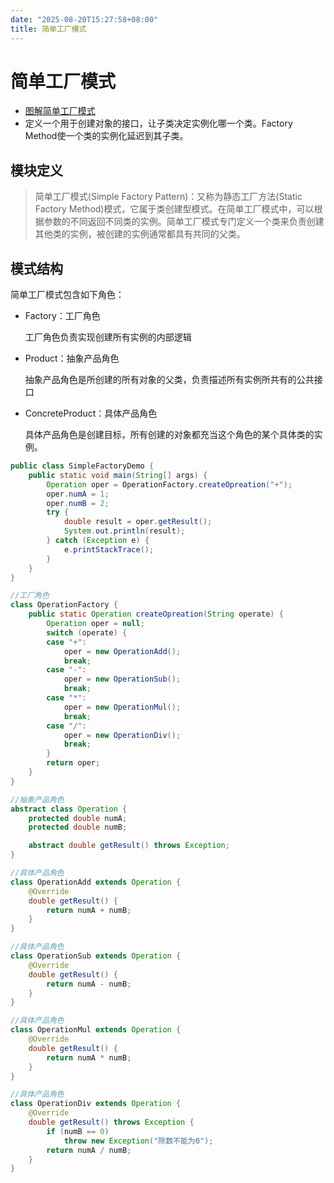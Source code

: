 ```yaml
---
date: "2025-08-20T15:27:58+08:00"
title: 简单工厂模式
---
```


# 简单工厂模式

* [图解简单工厂模式](https://design-patterns.readthedocs.io/zh_CN/latest/creational_patterns/simple_factory.html)
* 定义一个用于创建对象的接口，让子类决定实例化哪一个类。Factory Method使一个类的实例化延迟到其子类。

## 模块定义

> 简单工厂模式(Simple Factory Pattern)：又称为静态工厂方法(Static Factory Method)模式，它属于类创建型模式。在简单工厂模式中，可以根据参数的不同返回不同类的实例。简单工厂模式专门定义一个类来负责创建其他类的实例，被创建的实例通常都具有共同的父类。

## 模式结构

简单工厂模式包含如下角色：

- Factory：工厂角色

    工厂角色负责实现创建所有实例的内部逻辑

- Product：抽象产品角色

    抽象产品角色是所创建的所有对象的父类，负责描述所有实例所共有的公共接口

- ConcreteProduct：具体产品角色

    具体产品角色是创建目标，所有创建的对象都充当这个角色的某个具体类的实例。

```java
public class SimpleFactoryDemo {
    public static void main(String[] args) {
        Operation oper = OperationFactory.createOpreation("+");
        oper.numA = 1;
        oper.numB = 2;
        try {
            double result = oper.getResult();
            System.out.println(result);
        } catch (Exception e) {
            e.printStackTrace();
        }
    }
}

//工厂角色
class OperationFactory {
    public static Operation createOpreation(String operate) {
        Operation oper = null;
        switch (operate) {
        case "+":
            oper = new OperationAdd();
            break;
        case "-":
            oper = new OperationSub();
            break;
        case "*":
            oper = new OperationMul();
            break;
        case "/":
            oper = new OperationDiv();
            break;
        }
        return oper;
    }
}

//抽象产品角色
abstract class Operation {
    protected double numA;
    protected double numB;

    abstract double getResult() throws Exception;
}

//具体产品角色
class OperationAdd extends Operation {
    @Override
    double getResult() {
        return numA + numB;
    }
}

//具体产品角色
class OperationSub extends Operation {
    @Override
    double getResult() {
        return numA - numB;
    }
}

//具体产品角色
class OperationMul extends Operation {
    @Override
    double getResult() {
        return numA * numB;
    }
}

//具体产品角色
class OperationDiv extends Operation {
    @Override
    double getResult() throws Exception {
        if (numB == 0)
            throw new Exception("除数不能为0");
        return numA / numB;
    }
}
```